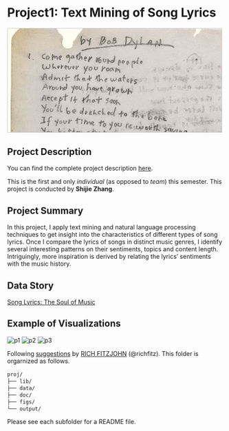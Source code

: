 # Project1: Text Mining of Song Lyrics

<img src="figs/title1.jpeg" width="500">

## Project Description

You can find the complete project description [here](doc/Proj1_desc.md). 

This is the first and only *individual* (as opposed to *team*) this semester. This project is conducted by **Shijie Zhang**.



## Project Summary

In this project, I apply text mining and natural language processing techniques to get insight into the characteristics of different types of song lyrics. Once I compare the lyrics of songs in distinct music genres, I identify several interesting patterns on their sentiments, topics and content length. Intriguingly, more inspiration is derived by relating the lyrics’ sentiments with the music history.


## Data Story

[Song Lyrics: The Soul of Music](doc/Project_report.html) 

## Example of Visualizations

![p1](fig/p1.png)
![p2](fig/p2.png)
![p3](fig/p3.png)

Following [suggestions](http://nicercode.github.io/blog/2013-04-05-projects/) by [RICH FITZJOHN](http://nicercode.github.io/about/#Team) (@richfitz). This folder is orgarnized as follows.

```
proj/
├── lib/
├── data/
├── doc/
├── figs/
└── output/
```

Please see each subfolder for a README file.
